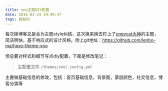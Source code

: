 ```yaml
---
title: vno主题DIY配置
date: 2016-01-24 19:49:47
tags: 敲敲码
---
```


每次换博客总是会为主题style纠结，这次换来换去盯上了[onevcat大神](http://onevcat.com/)的主题，简洁明快，基于响应式的设计风格。附上git地址：https://github.com/lenbo-ma/hexo-theme-vno

但总要对样式和细节写点diy配置，下面是修改笔记：

>主配置文件 <code>/themes/vno/_config.yml</code>

主要做基础信息的修改，包括：首页基础信息，背景图，蒙层颜色，社交信息，博客分类等
